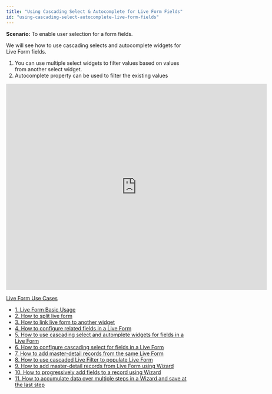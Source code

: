 ```yaml
---
title: "Using Cascading Select & Autocomplete for Live Form Fields"
id: "using-cascading-select-autocomplete-live-form-fields"
---
```


**Scenario:** To enable user selection for a form fields.

We will see how to use cascading selects and autocomplete widgets for Live Form fields.

1. You can use multiple select widgets to filter values based on values from another select widget.
2. Autocomplete property can be used to filter the existing values

<iframe width="708" height="560" src="https://docs.google.com/presentation/d/e/2PACX-1vSo2jOTgvbEOBcrzw-Meyq5ni-4I16bb-ruQmJfoaOep1PbOvhIWqrBky1w-iJYhyjI0fFw7DSJ4ezl/embed?start=false&amp;loop=false&amp;delayms=3000" frameborder="0" allowfullscreen="allowfullscreen" mozallowfullscreen="mozallowfullscreen" webkitallowfullscreen="webkitallowfullscreen"></iframe>

[Live Form Use Cases](/learn/app-development/widgets/datalive/live-form/liveform-use-cases/)

- [1. Live Form Basic Usage](/learn/app-development/widgets/datalive/live-form/live-form-basic-usage/)
- [2. How to split live form](/learn/how-tos/live-form-tabbed-form/)
- [3. How to link live form to another widget](/learn/how-tos/live-form-linking-another-widget/)
- [4. How to configure related fields in a Live Form](/learn/how-tos/live-form-related-fields/)
- [5. How to use cascading select and automplete widgets for fields in a Live Form](/learn/how-tos/using-cascading-select-autocomplete-live-form-fields/)
- [6. How to configure cascading select for fields in a Live Form](/learn/how-tos/using-cascading-select-within-live-form/)
- [7. How to add master-detail records from the same Live Form](/learn/how-tos/adding-master-detail-records-transaction/)
- [8. How to use cascaded Live Filter to populate Live Form](/learn/how-tos/using-cascading-filter-populate-live-form/)
- [9. How to add master-detail records from Live Form using Wizard](/learn/how-tos/using-wizard-master-detail-live-form/)
- [10. How to progressively add fields to a record using Wizard](/learn/how-tos/using-wizard-progressive-data-entry-live-form/)
- [11. How to accumulate data over multiple steps in a Wizard and save at the last step](/learn/how-tos/using-wizard-cumulative-data-entry-live-form/)
